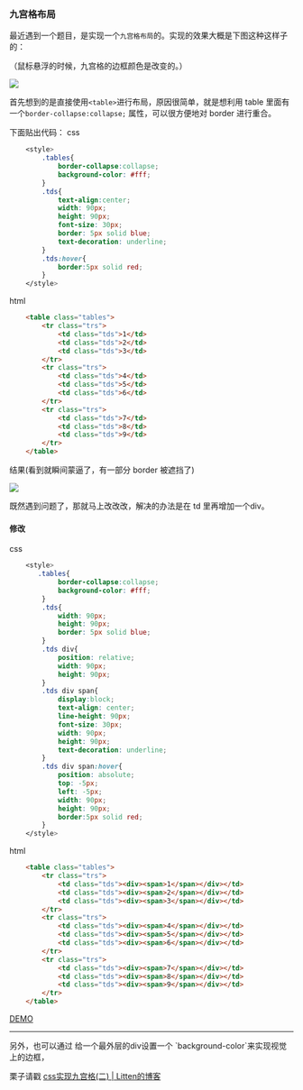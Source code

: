 ### 九宫格布局

最近遇到一个题目，是实现一个`九宫格布局`的。实现的效果大概是下图这种这样子的：

（鼠标悬浮的时候，九宫格的边框颜色是改变的。）

![](http://oe29z351t.bkt.clouddn.com/_9TFOPOC%60@%60$4S%25KO%28B%601G2.png)

首先想到的是直接使用`<table>`进行布局，原因很简单，就是想利用 table 里面有一个`border-collapse:collapse;` 属性，可以很方便地对 border 进行重合。

下面贴出代码：
css 
``` css
    <style>     
        .tables{
            border-collapse:collapse;
            background-color: #fff;
        }
        .tds{
            text-align:center;
            width: 90px;
            height: 90px;
            font-size: 30px;
            border: 5px solid blue;
            text-decoration: underline;
        }
        .tds:hover{
            border:5px solid red;
        }
    </style>
```
html
```html 
    <table class="tables">
        <tr class="trs">
            <td class="tds">1</td>
            <td class="tds">2</td>
            <td class="tds">3</td>
        </tr>
        <tr class="trs">
            <td class="tds">4</td>
            <td class="tds">5</td>
            <td class="tds">6</td>
        </tr>
        <tr class="trs">
            <td class="tds">7</td>
            <td class="tds">8</td>
            <td class="tds">9</td>
        </tr>
    </table>
```
 
结果(看到就瞬间蒙逼了，有一部分 border 被遮挡了)

![](http://oe29z351t.bkt.clouddn.com/H%601@O%25%285H01$UIUEIXD%60ZM9.png)


既然遇到问题了，那就马上改改改，解决的办法是在 td 里再增加一个div。

#### 修改
css
``` css
    <style>     
       .tables{
            border-collapse:collapse;
            background-color: #fff;
        }
        .tds{
            width: 90px;
            height: 90px;
            border: 5px solid blue;
        }
        .tds div{
            position: relative;
            width: 90px;
            height: 90px;
        }
        .tds div span{
            display:block;
            text-align: center;
            line-height: 90px;
            font-size: 30px;
            width: 90px;
            height: 90px;
            text-decoration: underline;
        }
        .tds div span:hover{
            position: absolute;
            top: -5px;
            left: -5px;
            width: 90px;
            height: 90px;
            border:5px solid red;
        }
    </style>
```
html
```html 
    <table class="tables">
        <tr class="trs">
            <td class="tds"><div><span>1</span></div></td>
            <td class="tds"><div><span>2</span></div></td>
            <td class="tds"><div><span>3</span></div></td>
        </tr>
        <tr class="trs">
            <td class="tds"><div><span>4</span></div></td>
            <td class="tds"><div><span>5</span></div></td>
            <td class="tds"><div><span>6</span></div></td>
        </tr>
        <tr class="trs">
            <td class="tds"><div><span>7</span></div></td>
            <td class="tds"><div><span>8</span></div></td>
            <td class="tds"><div><span>9</span></div></td>
        </tr>
    </table>
```
[DEMO](https://jsfiddle.net/luoixie/gw3b90fc/)

<hr/>
另外，也可以通过 给一个最外层的div设置一个 `background-color`来实现视觉上的边框，

栗子请戳 [css实现九宫格(二) | Litten的博客](http://litten.github.io/2012/12/21/css-jiugongge2/)